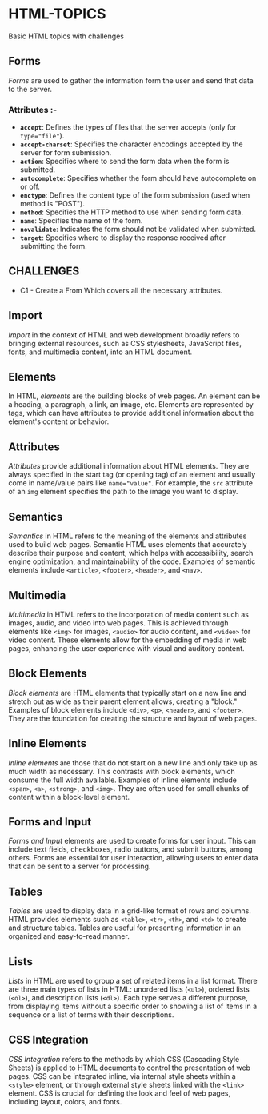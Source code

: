# HTML-TOPICS
Basic HTML topics with challenges 
 
## Forms
  *Forms* are used to gather the information form the user and send that data to the server. <br>

### **Attributes :-** 

- **`accept`**: Defines the types of files that the server accepts (only for `type="file"`).
- **`accept-charset`**: Specifies the character encodings accepted by the server for form submission.
- **`action`**: Specifies where to send the form data when the form is submitted.
- **`autocomplete`**: Specifies whether the form should have autocomplete on or off.
- **`enctype`**: Defines the content type of the form submission (used when method is "POST").
- **`method`**: Specifies the HTTP method to use when sending form data.
- **`name`**: Specifies the name of the form.
- **`novalidate`**: Indicates the form should not be validated when submitted.
- **`target`**: Specifies where to display the response received after submitting the form.

## CHALLENGES

 * C1 - Create a From Which covers all the necessary  attributes.

## Import 
 *Import* in the context of HTML and web development broadly refers to bringing external resources, such as CSS stylesheets, JavaScript files, fonts, and multimedia content, into an HTML document.  <br>

## Elements
  In HTML, *elements* are the building blocks of web pages. An element can be a heading, a paragraph, a link, an image, etc. Elements are represented by tags, which can have attributes to provide additional information about the element's content or behavior. <br>


## Attributes
  *Attributes* provide additional information about HTML elements. They are always specified in the start tag (or opening tag) of an element and usually come in name/value pairs like `name="value"`. For example, the `src` attribute of an `img` element specifies the path to the image you want to display. <br>

## Semantics
  *Semantics* in HTML refers to the meaning of the elements and attributes used to build web pages. Semantic HTML uses elements that accurately describe their purpose and content, which helps with accessibility, search engine optimization, and maintainability of the code. Examples of semantic elements include `<article>`, `<footer>`, `<header>`, and `<nav>`. <br>

## Multimedia
*Multimedia* in HTML refers to the incorporation of media content such as images, audio, and video into web pages. This is achieved through elements like `<img>` for images, `<audio>` for audio content, and `<video>` for video content. These elements allow for the embedding of media in web pages, enhancing the user experience with visual and auditory content. <br>

## Block Elements
*Block elements* are HTML elements that typically start on a new line and stretch out as wide as their parent element allows, creating a "block." Examples of block elements include `<div>`, `<p>`, `<header>`, and `<footer>`. They are the foundation for creating the structure and layout of web pages.

## Inline Elements
*Inline elements* are those that do not start on a new line and only take up as much width as necessary. This contrasts with block elements, which consume the full width available. Examples of inline elements include `<span>`, `<a>`, `<strong>`, and `<img>`. They are often used for small chunks of content within a block-level element.

## Forms and Input
*Forms and Input* elements are used to create forms for user input. This can include text fields, checkboxes, radio buttons, and submit buttons, among others. Forms are essential for user interaction, allowing users to enter data that can be sent to a server for processing.

## Tables
*Tables* are used to display data in a grid-like format of rows and columns. HTML provides elements such as `<table>`, `<tr>`, `<th>`, and `<td>` to create and structure tables. Tables are useful for presenting information in an organized and easy-to-read manner.

## Lists
*Lists* in HTML are used to group a set of related items in a list format. There are three main types of lists in HTML: unordered lists (`<ul>`), ordered lists (`<ol>`), and description lists (`<dl>`). Each type serves a different purpose, from displaying items without a specific order to showing a list of items in a sequence or a list of terms with their descriptions.

## CSS Integration
*CSS Integration* refers to the methods by which CSS (Cascading Style Sheets) is applied to HTML documents to control the presentation of web pages. CSS can be integrated inline, via internal style sheets within a `<style>` element, or through external style sheets linked with the `<link>` element. CSS is crucial for defining the look and feel of web pages, including layout, colors, and fonts.

